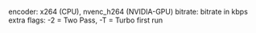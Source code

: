 encoder: x264 (CPU), nvenc_h264 (NVIDIA-GPU)
bitrate: bitrate in kbps
extra flags: -2 = Two Pass, -T = Turbo first run
